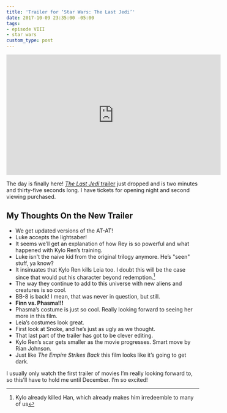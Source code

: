 ```yaml
---
title: 'Trailer for ‘Star Wars: The Last Jedi’'
date: 2017-10-09 23:35:00 -05:00
tags:
- episode VIII
- star wars
custom_type: post
---
```


<div class="iframe-container">
  <iframe width="560" height="315" src="https://www.youtube-nocookie.com/embed/Q0CbN8sfihY?rel=0" frameborder="0" allowfullscreen></iframe>
</div>

The day is finally here! [*The Last Jedi* trailer](https://www.youtube.com/watch?v=Q0CbN8sfihY) just dropped and is two minutes and thirty-five seconds long. I have tickets for opening night and second viewing purchased.

## My Thoughts On the New Trailer

- We get updated versions of the AT-AT!
- Luke accepts the lightsaber!
- It seems we’ll get an explanation of how Rey is so powerful and what happened with Kylo Ren’s training.
- Luke isn't the naive kid from the original trilogy anymore. He’s "seen" stuff, ya know?
- It insinuates that Kylo Ren kills Leia too. I doubt this will be the case since that would put his character beyond redemption.[^redemption]
- The way they continue to add to this universe with new aliens and creatures is so cool.
- BB-8 is back! I mean, that was never in question, but still.
- **Finn vs. Phasma!!!**
- Phasma’s costume is just so cool. Really looking forward to seeing her more in this film.
- Leia’s costumes look great.
- First look at Snoke, and he’s just as ugly as we thought.
- That last part of the trailer has got to be clever editing.
- Kylo Ren’s scar gets smaller as the movie progresses. Smart move by Rian Johnson.
- Just like *The Empire Strikes Back* this film looks like it’s going to get dark.

I usually only watch the first trailer of movies I’m really looking forward to, so this’ll have to hold me until December. I’m so excited!

[^redemption]: Kylo already killed Han, which already makes him irredeemble to many of us